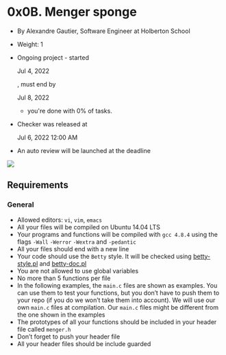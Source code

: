 # 0x0B. Menger sponge

-   By Alexandre Gautier, Software Engineer at Holberton School
-   Weight: 1
-   Ongoing project - started
    
    Jul 4, 2022
    
    , must end by
    
    Jul 8, 2022
    
    - you're done with  0% of tasks.
-   Checker was released at
    
    Jul 6, 2022 12:00 AM
    
-   An auto review will be launched at the deadline

![](https://holbertonintranet.s3.amazonaws.com/uploads/medias/2018/6/970692c4e47bd0546db8.jpg?X-Amz-Algorithm=AWS4-HMAC-SHA256&X-Amz-Credential=AKIARDDGGGOU5BHMTQX4%2F20220707%2Fus-east-1%2Fs3%2Faws4_request&X-Amz-Date=20220707T181729Z&X-Amz-Expires=86400&X-Amz-SignedHeaders=host&X-Amz-Signature=2769cb77628f7005fd1510b12727537b92c6b36f60c9807028001f94d8f0e870)

## Requirements

### General

-   Allowed editors:  `vi`,  `vim`,  `emacs`
-   All your files will be compiled on Ubuntu 14.04 LTS
-   Your programs and functions will be compiled with  `gcc 4.8.4`  using the flags  `-Wall`  `-Werror`  `-Wextra`  and  `-pedantic`
-   All your files should end with a new line
-   Your code should use the  `Betty`  style. It will be checked using  [betty-style.pl](https://github.com/holbertonschool/Betty/blob/master/betty-style.pl "betty-style.pl")  and  [betty-doc.pl](https://github.com/holbertonschool/Betty/blob/master/betty-doc.pl "betty-doc.pl")
-   You are not allowed to use global variables
-   No more than 5 functions per file
-   In the following examples, the  `main.c`  files are shown as examples. You can use them to test your functions, but you don’t have to push them to your repo (if you do we won’t take them into account). We will use our own  `main.c`  files at compilation. Our  `main.c`  files might be different from the one shown in the examples
-   The prototypes of all your functions should be included in your header file called  `menger.h`
-   Don’t forget to push your header file
-   All your header files should be include guarded